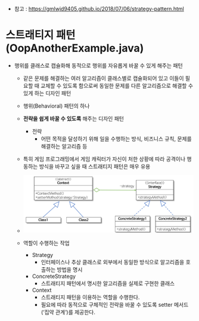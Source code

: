 - 참고 : https://gmlwjd9405.github.io/2018/07/06/strategy-pattern.html

# 스트래티지 패턴 (OopAnotherExample.java)
- 행위를 클래스로 캡슐화해 동적으로 행위를 자유롭게 바꿀 수 있게 해주는 패턴
    - 같은 문제를 해결하는 여러 알고리즘이 클래스별로 캡슐화되어 있고 이들이 필요할 때 교체할 수 있도록
    함으로써 동일한 문제를 다른 알고리즘으로 해결할 수 있게 하는 디자인 패턴
    - 행위(Behavioral) 패턴의 하나
    - **전략을 쉽게 바꿀 수 있도록** 해주는 디자인 패턴
        - 전략
            - 어떤 목적을 달성하기 위해 일을 수행하는 방식, 비즈니스 규칙, 문제를 해결하는 알고리즘 등
    - 특히 게임 프로그래밍에서 게임 캐릭터가 자신이 처한 상황에 따라 공격이나 행동하는 방식을
    바꾸고 싶을 때 스트래티지 패턴은 매우 유용
    - ![img.png](img.png)
      
    - 역할이 수행하는 작업
        - Strategy
            - 인터페이스나 추상 클래스로 외부에서 동일한 방식으로 알고리즘을 호출하는 방법을 명시
        - ConcreteStrategy
            - 스트래티지 패턴에서 명시한 알고리즘을 실제로 구현한 클래스
        - Context
            - 스트래티지 패턴을 이용하는 역할을 수행한다.
            - 필요에 따라 동적으로 구체적인 전략을 바꿀 수 있도록 setter 메서드(‘집약 관계’)를 제공한다.
